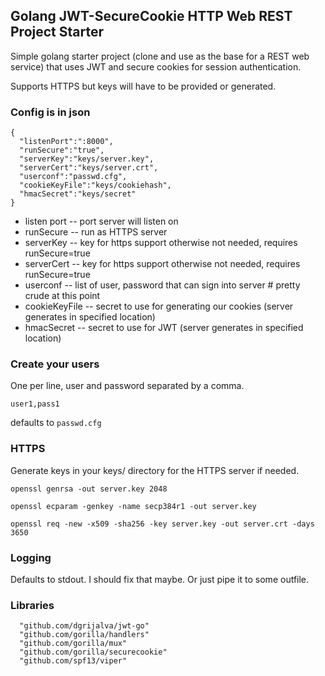 ## Golang JWT-SecureCookie HTTP Web REST Project Starter

Simple golang starter project (clone and use as the base for a REST web service) that uses JWT and secure cookies for session authentication.

Supports HTTPS but keys will have to be provided or generated.

### Config is in json

```
{
  "listenPort":":8000",
  "runSecure":"true",
  "serverKey":"keys/server.key",
  "serverCert":"keys/server.crt",
  "userconf":"passwd.cfg",
  "cookieKeyFile":"keys/cookiehash",
  "hmacSecret":"keys/secret"
}
```

- listen port -- port server will listen on
- runSecure -- run as HTTPS server
- serverKey -- key for https support otherwise not needed, requires runSecure=true
- serverCert -- key for https support otherwise not needed, requires runSecure=true
- userconf -- list of user, password that can sign into server # pretty crude at this point
- cookieKeyFile -- secret to use for generating our cookies (server generates in specified location)
- hmacSecret -- secret to use for JWT (server generates in specified location)

### Create your users 

One per line, user and password separated by a comma.

```
user1,pass1

```

defaults to `passwd.cfg`


### HTTPS 

Generate keys in your keys/ directory for the HTTPS server if needed.

```
openssl genrsa -out server.key 2048

openssl ecparam -genkey -name secp384r1 -out server.key

openssl req -new -x509 -sha256 -key server.key -out server.crt -days 3650
```


### Logging 

Defaults to stdout.  I should fix that maybe.  Or just pipe it to some outfile.

### Libraries

```
  "github.com/dgrijalva/jwt-go"
  "github.com/gorilla/handlers"
  "github.com/gorilla/mux"
  "github.com/gorilla/securecookie"
  "github.com/spf13/viper"
``` 



